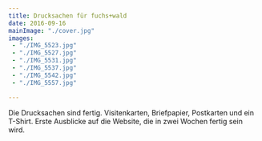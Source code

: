 ```yaml
---
title: Drucksachen für fuchs+wald
date: 2016-09-16
mainImage: "./cover.jpg"
images:
 - "./IMG_5523.jpg"
 - "./IMG_5527.jpg"
 - "./IMG_5531.jpg"
 - "./IMG_5537.jpg"
 - "./IMG_5542.jpg"
 - "./IMG_5557.jpg"

---
```


Die Drucksachen sind fertig. Visitenkarten, Briefpapier, Postkarten und ein T-Shirt. Erste Ausblicke auf die Website, die in zwei Wochen fertig sein wird.